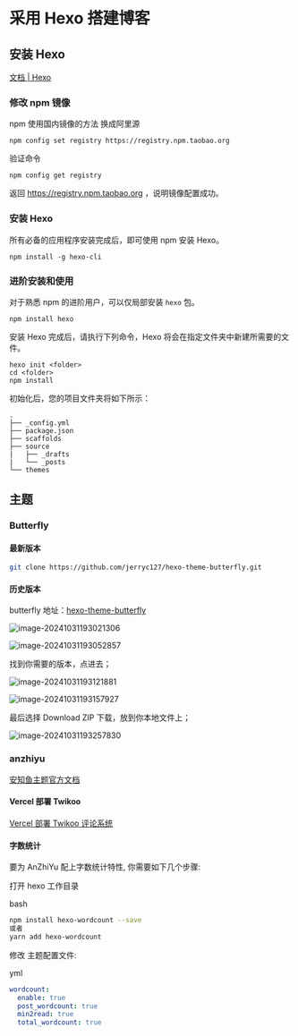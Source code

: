 # 采用 Hexo 搭建博客

## 安装 Hexo

[文档 | Hexo](https://hexo.io/zh-cn/docs/)

### 修改 npm 镜像

npm 使用国内镜像的方法
换成阿里源

```npm
npm config set registry https://registry.npm.taobao.org
```

验证命令

```npm
npm config get registry
```

返回 https://registry.npm.taobao.org ，说明镜像配置成功。

### 安装 Hexo

所有必备的应用程序安装完成后，即可使用 npm 安装 Hexo。

```npm
npm install -g hexo-cli
```

### 进阶安装和使用

对于熟悉 npm 的进阶用户，可以仅局部安装 `hexo` 包。

```npm
npm install hexo
```

安装 Hexo 完成后，请执行下列命令，Hexo 将会在指定文件夹中新建所需要的文件。

```npm
hexo init <folder>
cd <folder>
npm install
```

初始化后，您的项目文件夹将如下所示：

```
.
├── _config.yml
├── package.json
├── scaffolds
├── source
|   ├── _drafts
|   └── _posts
└── themes
```

## 主题

### Butterfly

#### 最新版本

```bash
git clone https://github.com/jerryc127/hexo-theme-butterfly.git
```

#### 历史版本

butterfly 地址：[hexo-theme-butterfly](https://github.com/jerryc127/hexo-theme-butterfly)

![image-20241031193021306](https://y.creammint.cn/articles/images/image-20241031193021306.png)

![image-20241031193052857](https://y.creammint.cn/articles/images/image-20241031193052857.png)

找到你需要的版本，点进去；

![image-20241031193121881](https://y.creammint.cn/articles/images/image-20241031193121881.png)

![image-20241031193157927](https://y.creammint.cn/articles/images/image-20241031193157927.png)

最后选择 Download ZIP 下载，放到你本地文件上；

![image-20241031193257830](https://y.creammint.cn/articles/images/image-20241031193257830.png)

### anzhiyu

[安知鱼主题官方文档](https://docs.anheyu.com/)

#### Vercel 部署 Twikoo

[Vercel 部署 Twikoo 评论系统](https://blog.kevinchu.top/2023/09/19/vercel-deploy-twikoo/)

#### 字数统计

要为 AnZhiYu 配上字数统计特性, 你需要如下几个步骤:

打开 hexo 工作目录

bash

```bash
npm install hexo-wordcount --save
或者
yarn add hexo-wordcount
```

修改 主题配置文件:

yml

```yml
wordcount:
  enable: true
  post_wordcount: true
  min2read: true
  total_wordcount: true
```
